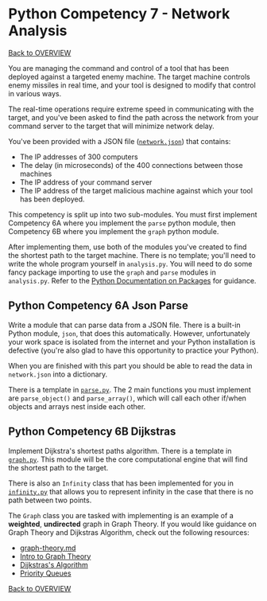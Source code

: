 # Python Competency 7 - Network Analysis

[Back to OVERVIEW](../README.md)

You are managing the command and control of a tool that has been deployed against a targeted enemy machine. The target machine controls enemy missiles in real time, and your tool is designed to modify that control in various ways. 

The real-time operations require extreme speed in communicating with the target, and you've been asked to find the path across the network from your command server to the target that will minimize network delay.

You've been provided with a JSON file ([`network.json`](./network.json)) that contains:
- The IP addresses of 300 computers
- The delay (in microseconds) of the 400 connections between those machines
- The IP address of your command server
- The IP address of the target malicious machine against which your tool has been deployed.

This competency is split up into two sub-modules. You must first implement Competency 6A where you implement the `parse` python module, then Competency 6B where you implement the `graph` python module.

After implementing them, use both of the modules you've created to find the shortest path to the target machine. There is no template; you'll need to write the whole program yourself in `analysis.py`. You will need to do some fancy package importing to use the `graph` and `parse` modules in `analysis.py`. Refer to the [Python Documentation on Packages](https://docs.python.org/3/tutorial/modules.html#packages) for guidance.


## Python Competency 6A Json Parse

Write a module that can parse data from a JSON file. There is a built-in Python module, `json`, that does this automatically. However, unfortunately your work space is isolated from the internet and your Python installation is defective (you're also glad to have this opportunity to practice your Python).

When you are finished with this part you should be able to read the data in `network.json` into a dictionary.

There is a template in [`parse.py`](./competency_6a_json_parser/parse.py). The 2 main functions you must implement are `parse_object()` and `parse_array()`, which will call each other if/when objects and arrays nest inside each other.


## Python Competency 6B Dijkstras

Implement Dijkstra's shortest paths algorithm. There is a template in [`graph.py`](./competency_6b_dijkstras/graph.py). This module will be the core computational engine that will find the shortest path to the target. 

There is also an `Infinity` class that has been implemented for you in [`infinity.py`](./competency_6b_dijkstras/infinity.py) that allows you to represent infinity in the case that there is no path between two points.

The `Graph` class you are tasked with implementing is an example of a **weighted**, **undirected** graph in Graph Theory. If you would like guidance on Graph Theory and Dijkstras Algorithm, check out the following resources:

- [graph-theory.md](./graph-theory.md)
- [Intro to Graph Theory](https://www.youtube.com/watch?v=LFKZLXVO-Dg)
- [Dijkstras's Algorithm](https://www.youtube.com/watch?v=EFg3u_E6eHU)
- [Priority Queues](https://www.youtube.com/watch?v=7z_HXFZqXqc)

[Back to OVERVIEW](../README.md)